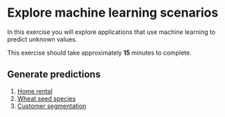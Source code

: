# Explore machine learning scenarios

In this exercise you will explore applications that use machine learning to predict unknown values.

This exercise should take approximately **15** minutes to complete.

## Generate predictions

1. [Home rental](./home_rental)
2. [Wheat seed species](./seed_identifier)
3. [Customer segmentation](./customer_segmentation)
